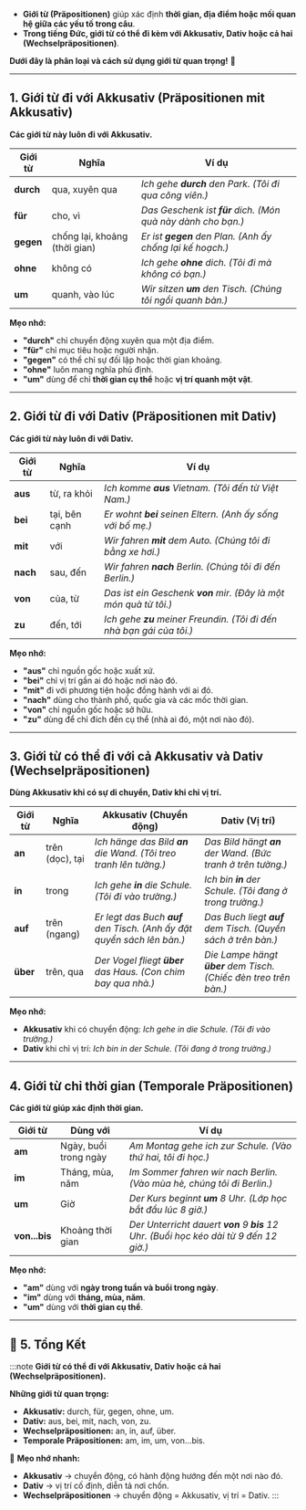 
- **Giới từ (Präpositionen)** giúp xác định **thời gian, địa điểm hoặc mối quan hệ giữa các yếu tố trong câu**.  
- **Trong tiếng Đức, giới từ có thể đi kèm với Akkusativ, Dativ hoặc cả hai (Wechselpräpositionen)**.

**Dưới đây là phân loại và cách sử dụng giới từ quan trọng!** 🚀

---

## **1. Giới từ đi với Akkusativ (Präpositionen mit Akkusativ)**

**Các giới từ này luôn đi với Akkusativ.**

|**Giới từ**|**Nghĩa**|**Ví dụ**|
|---|---|---|
|**durch**|qua, xuyên qua|_Ich gehe **durch** den Park._ _(Tôi đi qua công viên.)_|
|**für**|cho, vì|_Das Geschenk ist **für** dich._ _(Món quà này dành cho bạn.)_|
|**gegen**|chống lại, khoảng (thời gian)|_Er ist **gegen** den Plan._ _(Anh ấy chống lại kế hoạch.)_|
|**ohne**|không có|_Ich gehe **ohne** dich._ _(Tôi đi mà không có bạn.)_|
|**um**|quanh, vào lúc|_Wir sitzen **um** den Tisch._ _(Chúng tôi ngồi quanh bàn.)_|

**Mẹo nhớ:**  

- **"durch"** chỉ chuyển động xuyên qua một địa điểm.  
- **"für"** chỉ mục tiêu hoặc người nhận.  
- **"gegen"** có thể chỉ sự đối lập hoặc thời gian khoảng.  
- **"ohne"** luôn mang nghĩa phủ định.  
- **"um"** dùng để chỉ **thời gian cụ thể** hoặc **vị trí quanh một vật**.

---

## **2. Giới từ đi với Dativ (Präpositionen mit Dativ)**

**Các giới từ này luôn đi với Dativ.**

|**Giới từ**|**Nghĩa**|**Ví dụ**|
|---|---|---|
|**aus**|từ, ra khỏi|_Ich komme **aus** Vietnam._ _(Tôi đến từ Việt Nam.)_|
|**bei**|tại, bên cạnh|_Er wohnt **bei** seinen Eltern._ _(Anh ấy sống với bố mẹ.)_|
|**mit**|với|_Wir fahren **mit** dem Auto._ _(Chúng tôi đi bằng xe hơi.)_|
|**nach**|sau, đến|_Wir fahren **nach** Berlin._ _(Chúng tôi đi đến Berlin.)_|
|**von**|của, từ|_Das ist ein Geschenk **von** mir._ _(Đây là một món quà từ tôi.)_|
|**zu**|đến, tới|_Ich gehe **zu** meiner Freundin._ _(Tôi đi đến nhà bạn gái của tôi.)_|

**Mẹo nhớ:**  

- **"aus"** chỉ nguồn gốc hoặc xuất xứ.  
- **"bei"** chỉ vị trí gần ai đó hoặc nơi nào đó.  
- **"mit"** đi với phương tiện hoặc đồng hành với ai đó.  
- **"nach"** dùng cho thành phố, quốc gia và các mốc thời gian.  
- **"von"** chỉ nguồn gốc hoặc sở hữu.  
- **"zu"** dùng để chỉ đích đến cụ thể (nhà ai đó, một nơi nào đó).

---

## **3. Giới từ có thể đi với cả Akkusativ và Dativ (Wechselpräpositionen)**

**Dùng Akkusativ khi có sự di chuyển, Dativ khi chỉ vị trí.**

|**Giới từ**|**Nghĩa**|**Akkusativ (Chuyển động)**|**Dativ (Vị trí)**|
|---|---|---|---|
|**an**|trên (dọc), tại|_Ich hänge das Bild **an** die Wand._ _(Tôi treo tranh lên tường.)_|_Das Bild hängt **an** der Wand._ _(Bức tranh ở trên tường.)_|
|**in**|trong|_Ich gehe **in** die Schule._ _(Tôi đi vào trường.)_|_Ich bin **in** der Schule._ _(Tôi đang ở trong trường.)_|
|**auf**|trên (ngang)|_Er legt das Buch **auf** den Tisch._ _(Anh ấy đặt quyển sách lên bàn.)_|_Das Buch liegt **auf** dem Tisch._ _(Quyển sách ở trên bàn.)_|
|**über**|trên, qua|_Der Vogel fliegt **über** das Haus._ _(Con chim bay qua nhà.)_|_Die Lampe hängt **über** dem Tisch._ _(Chiếc đèn treo trên bàn.)_|

**Mẹo nhớ:**  

- **Akkusativ** khi có chuyển động: _Ich gehe in die Schule._ _(Tôi đi vào trường.)_  
- **Dativ** khi chỉ vị trí: _Ich bin in der Schule._ _(Tôi đang ở trong trường.)_

---

## **4. Giới từ chỉ thời gian (Temporale Präpositionen)**

**Các giới từ giúp xác định thời gian.**

|**Giới từ**|**Dùng với**|**Ví dụ**|
|---|---|---|
|**am**|Ngày, buổi trong ngày|_Am Montag gehe ich zur Schule._ _(Vào thứ hai, tôi đi học.)_|
|**im**|Tháng, mùa, năm|_Im Sommer fahren wir nach Berlin._ _(Vào mùa hè, chúng tôi đi Berlin.)_|
|**um**|Giờ|_Der Kurs beginnt **um** 8 Uhr._ _(Lớp học bắt đầu lúc 8 giờ.)_|
|**von...bis**|Khoảng thời gian|_Der Unterricht dauert **von** 9 **bis** 12 Uhr._ _(Buổi học kéo dài từ 9 đến 12 giờ.)_|

**Mẹo nhớ:**  

 - **"am"** dùng với **ngày trong tuần và buổi trong ngày**.  
 - **"im"** dùng với **tháng, mùa, năm**.  
 - **"um"** dùng với **thời gian cụ thể**.

---
## **🎯 5. Tổng Kết**

:::note
  **Giới từ có thể đi với Akkusativ, Dativ hoặc cả hai (Wechselpräpositionen).**  

**Những giới từ quan trọng:**  

 - **Akkusativ:** durch, für, gegen, ohne, um.  
 - **Dativ:** aus, bei, mit, nach, von, zu.  
 - **Wechselpräpositionen:** an, in, auf, über.  
 - **Temporale Präpositionen:** am, im, um, von...bis.

📌 **Mẹo nhớ nhanh:**

- **Akkusativ** → chuyển động, có hành động hướng đến một nơi nào đó.
- **Dativ** → vị trí cố định, diễn tả nơi chốn.
- **Wechselpräpositionen** → chuyển động = Akkusativ, vị trí = Dativ.
:::